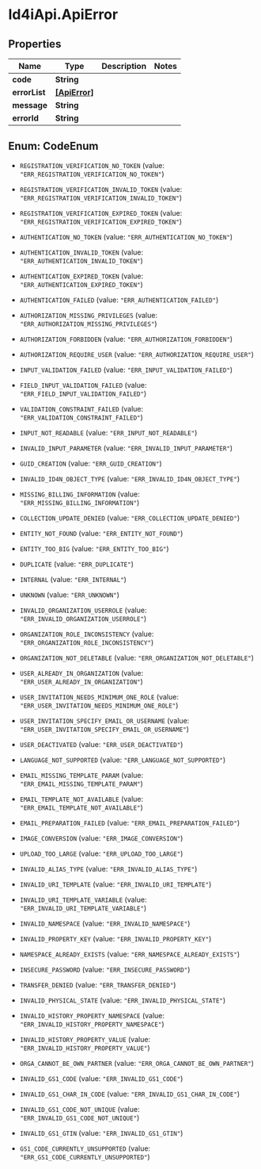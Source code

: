 # Id4iApi.ApiError

## Properties
Name | Type | Description | Notes
------------ | ------------- | ------------- | -------------
**code** | **String** |  | 
**errorList** | [**[ApiError]**](ApiError.md) |  | 
**message** | **String** |  | 
**errorId** | **String** |  | 


<a name="CodeEnum"></a>
## Enum: CodeEnum


* `REGISTRATION_VERIFICATION_NO_TOKEN` (value: `"ERR_REGISTRATION_VERIFICATION_NO_TOKEN"`)

* `REGISTRATION_VERIFICATION_INVALID_TOKEN` (value: `"ERR_REGISTRATION_VERIFICATION_INVALID_TOKEN"`)

* `REGISTRATION_VERIFICATION_EXPIRED_TOKEN` (value: `"ERR_REGISTRATION_VERIFICATION_EXPIRED_TOKEN"`)

* `AUTHENTICATION_NO_TOKEN` (value: `"ERR_AUTHENTICATION_NO_TOKEN"`)

* `AUTHENTICATION_INVALID_TOKEN` (value: `"ERR_AUTHENTICATION_INVALID_TOKEN"`)

* `AUTHENTICATION_EXPIRED_TOKEN` (value: `"ERR_AUTHENTICATION_EXPIRED_TOKEN"`)

* `AUTHENTICATION_FAILED` (value: `"ERR_AUTHENTICATION_FAILED"`)

* `AUTHORIZATION_MISSING_PRIVILEGES` (value: `"ERR_AUTHORIZATION_MISSING_PRIVILEGES"`)

* `AUTHORIZATION_FORBIDDEN` (value: `"ERR_AUTHORIZATION_FORBIDDEN"`)

* `AUTHORIZATION_REQUIRE_USER` (value: `"ERR_AUTHORIZATION_REQUIRE_USER"`)

* `INPUT_VALIDATION_FAILED` (value: `"ERR_INPUT_VALIDATION_FAILED"`)

* `FIELD_INPUT_VALIDATION_FAILED` (value: `"ERR_FIELD_INPUT_VALIDATION_FAILED"`)

* `VALIDATION_CONSTRAINT_FAILED` (value: `"ERR_VALIDATION_CONSTRAINT_FAILED"`)

* `INPUT_NOT_READABLE` (value: `"ERR_INPUT_NOT_READABLE"`)

* `INVALID_INPUT_PARAMETER` (value: `"ERR_INVALID_INPUT_PARAMETER"`)

* `GUID_CREATION` (value: `"ERR_GUID_CREATION"`)

* `INVALID_ID4N_OBJECT_TYPE` (value: `"ERR_INVALID_ID4N_OBJECT_TYPE"`)

* `MISSING_BILLING_INFORMATION` (value: `"ERR_MISSING_BILLING_INFORMATION"`)

* `COLLECTION_UPDATE_DENIED` (value: `"ERR_COLLECTION_UPDATE_DENIED"`)

* `ENTITY_NOT_FOUND` (value: `"ERR_ENTITY_NOT_FOUND"`)

* `ENTITY_TOO_BIG` (value: `"ERR_ENTITY_TOO_BIG"`)

* `DUPLICATE` (value: `"ERR_DUPLICATE"`)

* `INTERNAL` (value: `"ERR_INTERNAL"`)

* `UNKNOWN` (value: `"ERR_UNKNOWN"`)

* `INVALID_ORGANIZATION_USERROLE` (value: `"ERR_INVALID_ORGANIZATION_USERROLE"`)

* `ORGANIZATION_ROLE_INCONSISTENCY` (value: `"ERR_ORGANIZATION_ROLE_INCONSISTENCY"`)

* `ORGANIZATION_NOT_DELETABLE` (value: `"ERR_ORGANIZATION_NOT_DELETABLE"`)

* `USER_ALREADY_IN_ORGANIZATION` (value: `"ERR_USER_ALREADY_IN_ORGANIZATION"`)

* `USER_INVITATION_NEEDS_MINIMUM_ONE_ROLE` (value: `"ERR_USER_INVITATION_NEEDS_MINIMUM_ONE_ROLE"`)

* `USER_INVITATION_SPECIFY_EMAIL_OR_USERNAME` (value: `"ERR_USER_INVITATION_SPECIFY_EMAIL_OR_USERNAME"`)

* `USER_DEACTIVATED` (value: `"ERR_USER_DEACTIVATED"`)

* `LANGUAGE_NOT_SUPPORTED` (value: `"ERR_LANGUAGE_NOT_SUPPORTED"`)

* `EMAIL_MISSING_TEMPLATE_PARAM` (value: `"ERR_EMAIL_MISSING_TEMPLATE_PARAM"`)

* `EMAIL_TEMPLATE_NOT_AVAILABLE` (value: `"ERR_EMAIL_TEMPLATE_NOT_AVAILABLE"`)

* `EMAIL_PREPARATION_FAILED` (value: `"ERR_EMAIL_PREPARATION_FAILED"`)

* `IMAGE_CONVERSION` (value: `"ERR_IMAGE_CONVERSION"`)

* `UPLOAD_TOO_LARGE` (value: `"ERR_UPLOAD_TOO_LARGE"`)

* `INVALID_ALIAS_TYPE` (value: `"ERR_INVALID_ALIAS_TYPE"`)

* `INVALID_URI_TEMPLATE` (value: `"ERR_INVALID_URI_TEMPLATE"`)

* `INVALID_URI_TEMPLATE_VARIABLE` (value: `"ERR_INVALID_URI_TEMPLATE_VARIABLE"`)

* `INVALID_NAMESPACE` (value: `"ERR_INVALID_NAMESPACE"`)

* `INVALID_PROPERTY_KEY` (value: `"ERR_INVALID_PROPERTY_KEY"`)

* `NAMESPACE_ALREADY_EXISTS` (value: `"ERR_NAMESPACE_ALREADY_EXISTS"`)

* `INSECURE_PASSWORD` (value: `"ERR_INSECURE_PASSWORD"`)

* `TRANSFER_DENIED` (value: `"ERR_TRANSFER_DENIED"`)

* `INVALID_PHYSICAL_STATE` (value: `"ERR_INVALID_PHYSICAL_STATE"`)

* `INVALID_HISTORY_PROPERTY_NAMESPACE` (value: `"ERR_INVALID_HISTORY_PROPERTY_NAMESPACE"`)

* `INVALID_HISTORY_PROPERTY_VALUE` (value: `"ERR_INVALID_HISTORY_PROPERTY_VALUE"`)

* `ORGA_CANNOT_BE_OWN_PARTNER` (value: `"ERR_ORGA_CANNOT_BE_OWN_PARTNER"`)

* `INVALID_GS1_CODE` (value: `"ERR_INVALID_GS1_CODE"`)

* `INVALID_GS1_CHAR_IN_CODE` (value: `"ERR_INVALID_GS1_CHAR_IN_CODE"`)

* `INVALID_GS1_CODE_NOT_UNIQUE` (value: `"ERR_INVALID_GS1_CODE_NOT_UNIQUE"`)

* `INVALID_GS1_GTIN` (value: `"ERR_INVALID_GS1_GTIN"`)

* `GS1_CODE_CURRENTLY_UNSUPPORTED` (value: `"ERR_GS1_CODE_CURRENTLY_UNSUPPORTED"`)





